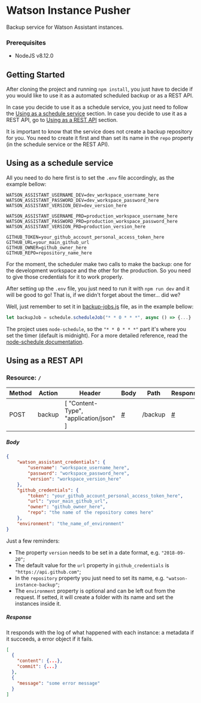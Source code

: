 # Watson Instance Pusher

Backup service for Watson Assistant instances.

### Prerequisites

* NodeJS v8.12.0

## Getting Started

After cloning the project and running `npm install`, you just have to decide if you would like to use it as a automated scheduled backup or as a REST API.

In case you decide to use it as a schedule service, you just need to follow the [Using as a schedule service](#using-as-a-schedule-service) section. In case you decide to use it as a REST API, go to [Using as a REST API](#using-as-a-rest-api) section.

It is important to know that the service does not create a backup repository for you. You need to create it first and than set its name in the `repo` property (in the schedule service or the REST API).

## Using as a schedule service

All you need to do here first is to set the `.env` file accordingly, as the example bellow:

```env
WATSON_ASSISTANT_USERNAME_DEV=dev_workspace_username_here
WATSON_ASSISTANT_PASSWORD_DEV=dev_workspace_password_here
WATSON_ASSISTANT_VERSION_DEV=dev_version_here

WATSON_ASSISTANT_USERNAME_PRD=production_workspace_username_here
WATSON_ASSISTANT_PASSWORD_PRD=production_workspace_password_here
WATSON_ASSISTANT_VERSION_PRD=production_version_here

GITHUB_TOKEN=your_github_account_personal_access_token_here
GITHUB_URL=your_main_github_url
GITHUB_OWNER=github_owner_here
GITHUB_REPO=repository_name_here
```

For the moment, the scheduler make two calls to make the backup: one for the development workspace and the other for the production. So you need to give those credentials for it to work properly.

After setting up the `.env` file, you just need to run it with `npm run dev` and it will be good to go! That is, if we didn't forget about the timer... did we?

Well, just remember to set it in [backup-jobs.js](/src/jobs/backup-job.js) file, as in the example bellow:

```javascript
let backupJob = schedule.scheduleJob("* * 0 * * *", async () => {...}
```

The project uses `node-schedule`, so the `"* * 0 * * *"` part it's where you set the timer (default is midnight). For a more detailed reference, read the [node-schedule documentation](https://github.com/node-schedule/node-schedule/blob/master/README.md).

## Using as a REST API
### Resource: `/`

| Method  | Action        | Header                                 | Body                  | Path       | Response              |
| ------  | ------        | ------                                 | ------                | ------     | ------                |
| POST    | backup        | [ "Content-Type", "application/json" ] | [#](#body)            | /backup    | [#](#response)        |

##### Body

```json
{
    "watson_assistant_credentials": {
        "username": "workspace_username_here",
        "password": "workspace_password_here",
        "version": "workspace_version_here"
    },
    "github_credentials": {
        "token": "your_github_account_personal_access_token_here",
        "url": "your_main_github_url",
        "owner": "github_owner_here",
        "repo": "the name of the repository comes here"
    },
    "environment": "the_name_of_environment"
}
```

Just a few reminders:

* The property `version` needs to be set in a date format, e.g. `"2018-09-20"`;
* The default value for the `url` property in `github_credentials` is `"https://api.github.com"`;
* In the `repository` property you just need to set its name, e.g. `"watson-instance-backup"`;
* The `environment` property is optional and can be left out from the request. If setted, it will create a folder with its name and set the instances inside it.

##### Response

It responds with the log of what happened with each instance: a metadata if it succeeds, a error object if it fails.

```json
[
  {
    "content": {...},
    "commit": {...}
  },
  {
    "message": "some error message"
  }
]
```
